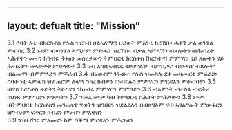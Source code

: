 
---
layout: defualt
title: "Mission"
---


3.1 ሰባት እቲ ብክርስቶስ የሱስ ዝርከብ ዘልኣለማዊ ህይወት ምእንቲ ክረኽቡ፡ ሓቀኛ  ቃል ወንጌል ምብሳር 
3.2 ነቶም ብወንጌል ኣሚኖም ምድሓን ዝረኸቡ፡ ብቃል ኣምላኽን ብጸሎትን  ብሕብረት ኣሕዋትን መታን ክዓብዩ፡ ቅኑዕን መሰረታውን ትምህርቲ ክርስቶስ (ክርስትና) ምምሃር፡ ናይ ጸሎትን ናይ ሕብረትን መኣድታት ምድላው፥ 
3.3 ናብ እግዚኣብሄር ብኣምልኾ፡ ብምስጋና፡ ብውዳሰ፡ ብጸሎት፡ ብልመናን ብምምላድን  ምቕራብ
3.4 ብሂወቶም ንጐይታ የሱስ ዝመስሉ ደቀ መዛሙርቲ ምፍራይ፡ ሰባት ነቲ  ኣምላኽ ዝፈጠሮም ዕላማ ንክረኽብዎን ክነብሩሉን ምምሃርን ምርዳእን  ምትብባዕን 
3.5 ብናይ ክርስቶስ ጽድቅን ቅድስናን ንክነብሩ ምምሃርን ምምዓድን 
3.6 ብእምነት ብተስፋ ብፍቅሪ ክህነጹ ምምዓድን ምጽዓትን 
3.7 ንመእመናታ ካብ ትምህርቲ ስሕተት ምሕላውን 
3.8 ነቶም ብትምህርቲ ክርስቶስን መንፈሳዊ ሂወትን ዝዓበዩን ዝደልደሉን በብጸግኦም ናብ  ኣገልግሎት ምውፋርን ዝግብኦም ፍቕርን ክብሪን ምሃብን ምእዛዝን  
3.9 ንዝተሸገሩ ምእመናን ከም ዓቕማ ምርዳእን ምሕጋዝን 
